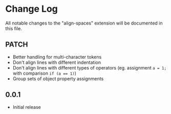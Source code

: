 # Change Log

All notable changes to the "align-spaces" extension will be documented in this file.

## PATCH

-   Better handling for multi-character tokens
-   Don't align lines with different indentation
-   Don't align lines with different types of operators (eg. assignment `a = 1;` with comparison `if (a == 1)`)
-   Group sets of object property assignments

## 0.0.1

-   Initial release
